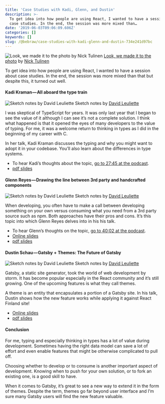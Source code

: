 ```yaml
---
title: 'Case Studies with Kadi, Glenn, and Dustin'
description: >-
  To get idea into how people are using React, I wanted to have a session about
  case studies. In the end, the session was more mixed than…
date: '2019-06-03T09:06:09.606Z'
categories: []
keywords: []
slug: /@bebraw/case-studies-with-kadi-glenn-and-dustin-734e241d97bc
---
```


![[Look, we made it to the photo](https://www.flickr.com/photos/react-finland/46980135474/in/album-72157680132693308/) by [Nick Tulinen](http://www.nicktulinen.com)](img/1__VT0gZm1fdZ4dtzuT__cTSSw.jpeg)
[Look, we made it to the photo](https://www.flickr.com/photos/react-finland/46980135474/in/album-72157680132693308/) by [Nick Tulinen](http://www.nicktulinen.com)

To get idea into how people are using React, I wanted to have a session about case studies. In the end, the session was more mixed than that but despite this, it turned out well.

#### Kadi Kraman — All aboard the type train

![Sketch notes by [David Leuliette](https://davidl.fr/)](img/1____xfL26W16zYT5HssIkegJA.png)
Sketch notes by [David Leuliette](https://davidl.fr/)

I was skeptical of TypeScript for years. It was only last year that I began to see the value of it although I can see it’s not a complete solution. I think what happened is that it opened the eyes of many developers to the value of typing. For me, it was a welcome return to thinking in types as I did in the beginning of my career with C.

In her talk, Kadi Kraman discusses the typing and why you might want to adopt it in your codebase. You’ll also learn about the differences in type systems.

*   To hear Kadi’s thoughts about the topic, [go to 27:45 at the podcast](https://webbidevaus.fi/47).
*   [pdf slides](https://slides.react-finland.fi/2019/kadi-kraman.pdf)

#### Glenn Reyes — Drawing the line between 3rd party and handcrafted components

![Sketch notes by [David Leuliette](https://davidl.fr/)](img/1__yw8EwaE__tHrjG3AC8KYGBA.png)
Sketch notes by [David Leuliette](https://davidl.fr/)

When developing, you often have to make a call between developing something on your own versus consuming what you need from a 3rd party source such as npm. Both approaches have their pros and cons. It’s this topic into which Glenn Reyes delves into in his his talk.

*   To hear Glenn’s thoughts on the topic, [go to 40:02 at the podcast](https://webbidevaus.fi/45).
*   [Online slides](https://speakerdeck.com/glennreyes/drawing-the-line-between-3rd-party-and-handcrafted-code)
*   [pdf slides](https://slides.react-finland.fi/2019/glenn-reyes.pdf)

#### Dustin Schau — Gatsby + Themes: The Future of Gatsby

![Sketch notes by [David Leuliette](https://davidl.fr/)](img/1__9i1MqXdiip__WnNL____xv34w.png)
Sketch notes by [David Leuliette](https://davidl.fr/)

Gatsby, a static site generator, took the world of web development by storm. It has become popular especially in the React community and it’s still growing. One of the upcoming features is what they call themes.

A theme is an entity that encapsulates a portion of a Gatsby site. In his talk, Dustin shows how the new feature works while applying it against React Finland site!

*   [Online slides](https://dschau.dev/gatsbythemes)
*   [pdf slides](https://slides.react-finland.fi/2019/dustin-schau.pdf)

#### Conclusion

For me, typing and especially thinking in types has a lot of value during development. Sometimes having the right data model can save a lot of effort and even enable features that might be otherwise complicated to pull off.

Choosing whether to develop or to consume is another important aspect of development. Knowing when to push for your own solution, or to fork an existing one, is a good skill to have.

When it comes to Gatsby, it’s great to see a new way to extend it in the form of themes. Despite the term, themes go far beyond user interface and I’m sure many Gatsby users will find the new feature valuable.
